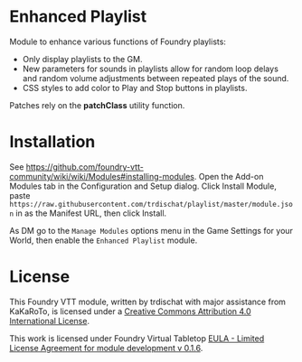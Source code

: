 # Enhanced Playlist
Module to enhance various functions of Foundry playlists:
* Only display playlists to the GM.
* New parameters for sounds in playlists allow for random loop delays and random volume adjustments between repeated plays of the sound.
* CSS styles to add color to Play and Stop buttons in playlists.

Patches rely on the **patchClass** utility function.

# Installation
See https://github.com/foundry-vtt-community/wiki/wiki/Modules#installing-modules. Open the Add-on Modules tab in the Configuration and Setup dialog. Click Install Module, paste `https://raw.githubusercontent.com/trdischat/playlist/master/module.json` in as the Manifest URL, then click Install.

As DM go to the `Manage Modules` options menu in the Game Settings for your World, then enable the `Enhanced Playlist` module.

# License
This Foundry VTT module, written by trdischat with major assistance from KaKaRoTo, is licensed under a [Creative Commons Attribution 4.0 International License](http://creativecommons.org/licenses/by/4.0/).

This work is licensed under Foundry Virtual Tabletop [EULA - Limited License Agreement for module development v 0.1.6](http://foundryvtt.com/pages/license.html).
